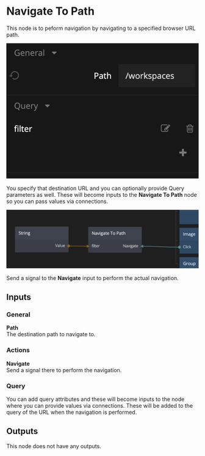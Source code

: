 # Navigate To Path
This node is to peform navigation by navigating to a specified browser URL path.

<div class="ndl-images">
    <img src="/nodes/navigation/navigate-to-path-1.png" class="ndl-image med"></img>   
</div>

You specify that destination URL and you can optionally provide Query parameters as well. These will become inputs to the **Navigate To Path** node so you can pass values via connections. 

<div class="ndl-images">
    <img src="/nodes/navigation/navigate-to-path-2.png" class="ndl-image large"></img>   
</div>

Send a signal to the **Navigate** input to perform the actual navigation.

## Inputs

### General

**Path**  
The destination path to navigate to.

### Actions

**Navigate**  
Send a signal there to perform the navigation.

### Query
You can add query attributes and these will become inputs to the node where you can provide values via connections. These will be added to the query of the URL when the navigation is performed.

## Outputs

This node does not have any outputs.
